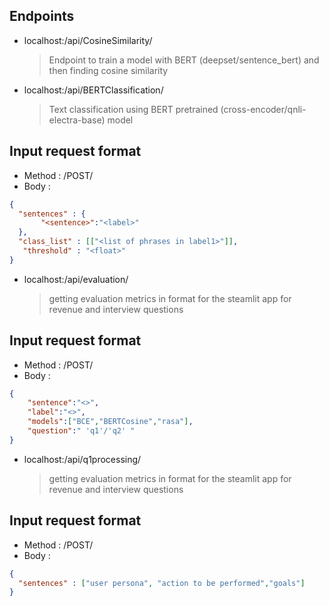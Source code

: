 ## Endpoints
- localhost:<port>/api/CosineSimilarity/
  > Endpoint to train a model with BERT (deepset/sentence_bert) and then finding cosine similarity

- localhost:<port>/api/BERTClassification/
  > Text classification using BERT pretrained (cross-encoder/qnli-electra-base) model

## Input request format
- Method : /POST/
- Body :
```json
{
  "sentences" : {
       "<sentence>":"<label>"
  },
  "class_list" : [["<list of phrases in label1>"]],
   "threshold" : "<float>"
}
```

- localhost:<port>/api/evaluation/
  > getting evaluation metrics in format for the steamlit app for revenue and interview questions

## Input request format
- Method : /POST/
- Body :
```json
{
    "sentence":"<>",
    "label":"<>",
    "models":["BCE","BERTCosine","rasa"],
    "question":" 'q1'/'q2' "
}
```

- localhost:<port>/api/q1processing/
  > getting evaluation metrics in format for the steamlit app for revenue and interview questions

## Input request format
- Method : /POST/
- Body :
```json
{
  "sentences" : ["user persona", "action to be performed","goals"]
}
```
